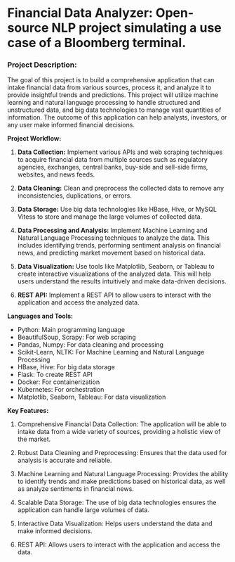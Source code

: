 #  **Financial Data Analyzer**: Open-source NLP project simulating a use case of a Bloomberg terminal. 

### Project Description: 

The goal of this project is to build a comprehensive application that can intake financial data from various sources, process it, and analyze it to provide insightful trends and predictions. This project will utilize machine learning and natural language processing to handle structured and unstructured data, and big data technologies to manage vast quantities of information. The outcome of this application can help analysts, investors, or any user make informed financial decisions.

**Project Workflow:**

1. **Data Collection:** Implement various APIs and web scraping techniques to acquire financial data from multiple sources such as regulatory agencies, exchanges, central banks, buy-side and sell-side firms, websites, and news feeds.

2. **Data Cleaning:** Clean and preprocess the collected data to remove any inconsistencies, duplications, or errors. 

3. **Data Storage:** Use big data technologies like HBase, Hive, or MySQL Vitess to store and manage the large volumes of collected data.

4. **Data Processing and Analysis:** Implement Machine Learning and Natural Language Processing techniques to analyze the data. This includes identifying trends, performing sentiment analysis on financial news, and predicting market movement based on historical data.

5. **Data Visualization:** Use tools like Matplotlib, Seaborn, or Tableau to create interactive visualizations of the analyzed data. This will help users understand the results intuitively and make data-driven decisions.

6. **REST API:** Implement a REST API to allow users to interact with the application and access the analyzed data.

**Languages and Tools:**

- Python: Main programming language
- BeautifulSoup, Scrapy: For web scraping
- Pandas, Numpy: For data cleaning and processing
- Scikit-Learn, NLTK: For Machine Learning and Natural Language Processing
- HBase, Hive: For big data storage
- Flask: To create REST API
- Docker: For containerization
- Kubernetes: For orchestration
- Matplotlib, Seaborn, Tableau: For data visualization

**Key Features:**

1. Comprehensive Financial Data Collection: The application will be able to intake data from a wide variety of sources, providing a holistic view of the market.

2. Robust Data Cleaning and Preprocessing: Ensures that the data used for analysis is accurate and reliable.

3. Machine Learning and Natural Language Processing: Provides the ability to identify trends and make predictions based on historical data, as well as analyze sentiments in financial news.

4. Scalable Data Storage: The use of big data technologies ensures the application can handle large volumes of data.

5. Interactive Data Visualization: Helps users understand the data and make informed decisions.

6. REST API: Allows users to interact with the application and access the data.
